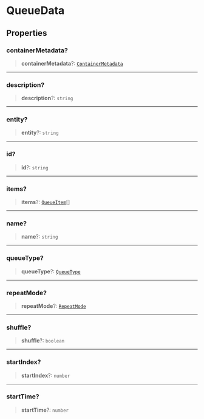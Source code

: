 # QueueData

## Properties

### containerMetadata?

> **containerMetadata**?: [`ContainerMetadata`](reference/interfaces/ContainerMetadata.md)

***

### description?

> **description**?: `string`

***

### entity?

> **entity**?: `string`

***

### id?

> **id**?: `string`

***

### items?

> **items**?: [`QueueItem`](reference/interfaces/QueueItem.md)[]

***

### name?

> **name**?: `string`

***

### queueType?

> **queueType**?: [`QueueType`](reference/enumerations/QueueType.md)

***

### repeatMode?

> **repeatMode**?: [`RepeatMode`](reference/enumerations/RepeatMode.md)

***

### shuffle?

> **shuffle**?: `boolean`

***

### startIndex?

> **startIndex**?: `number`

***

### startTime?

> **startTime**?: `number`
